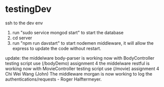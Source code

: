 # testingDev

ssh to the dev env

1. run "sudo service mongod start" to start the database
2. cd server
3. run "npm run davstart" to start nodemen middleware, it will allow the express to update the code without restart.

update:
the middelware body-parser is working now with BodyController 
testing script use (/bodyDemo) assignment 4
the middelware restful is working now with MovieController 
testing script use (/movie) assignment 4 Chi Wei Wang (John)
The middleware morgan is now working to log the authentications/requests - Roger Halftermeyer.
